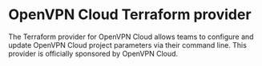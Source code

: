 # OpenVPN Cloud Terraform provider

The Terraform provider for OpenVPN Cloud allows teams to configure and update OpenVPN Cloud project parameters via their command line. This provider is officially sponsored by OpenVPN Cloud.
